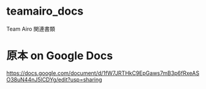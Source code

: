 # teamairo_docs
Team Airo 関連書類


# 原本 on Google Docs
https://docs.google.com/document/d/1fW7JRTHkC9EpGaws7mB3p6fRxeASO38uN44nJ5lCDYg/edit?usp=sharing



